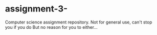# assignment-3-
Computer science assignment repository. Not for general use, can't stop you if you do
But no reason for you to either...
